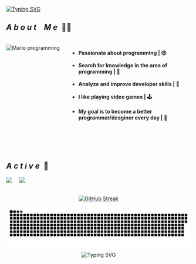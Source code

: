 <div width="100%">

<!-- Welcome -->
<div  width=100%>
  
  
[![Typing SVG](https://readme-typing-svg.herokuapp.com?font=Silkscreen&size=32&duration=4900&pause=1000&color=006AFF&random=false&width=550&lines=Hello!+My+name+is+Igor;I'm+22+years+old;I'm+a+future+developer;Welcome)](https://git.io/typing-svg)

</div> 

<!-- Sobre -->
<h2><i>A b o u t &ensp; M e</i>&ensp;🙋‍♂️</h2>
<br>
<div style="display: flex;">
<img src="https://user-images.githubusercontent.com/74038190/225813708-98b745f2-7d22-48cf-9150-083f1b00d6c9.gif" width="50%"  alt="Mario programming">

<br>

 <ul width="50%">
    <li><b>Passionate about programming | 😍</b></li><br>
    <li><b>Search for knowledge in the area of programming | 📖</b></li><br>
    <li><b>Analyze and improve developer skills
 | 🧠</b></li><br>
    <li><b>I like playing video games | 🕹️</b></li><br>
    <li><b>My goal is to become a better programmer/desginer every day | 🎯</b></li><br>
</ul>

</div>
<br>
<br>
<br>

<!-- dados -->

<h2><i>A c t i v e</i>&ensp;📌</h2>
<div width="100%">
   <a href="https://github.com/igor0liveira" style="display:flex;gap:20px" align="center">
   <img height="50%"  src="https://github-readme-stats.vercel.app/api?username=igor0liveira&show_icons=true&theme=transparent&include_all_commits=true&count_private=true"/>
   <img height="50%"  src="https://github-readme-stats.vercel.app/api/top-langs/?username=igor0liveira&layout=compact&langs_count=6&theme=transparent"/>
</div>

<div  width="100%" height="50%" style="margin-top:20px;" align="center">
  
[![GitHub Streak](https://github-readme-streak-stats.herokuapp.com?user=Igor0liveira&theme=transparent&hide_border=falso&border_radius=5&date_format=j%20M%5B%20Y%5D&card_width=950&card_height=350)](https://git.io/streak-stats)

</div>


<!-- animação -->

<picture align="center">
  <source media="(prefers-color-scheme: dark)" srcset="https://raw.githubusercontent.com/igor0liveira/igor0liveira/output/github-contribution-grid-snake-dark.svg">
  <source media="(prefers-color-scheme: light)" srcset="https://raw.githubusercontent.com/igor0liveira/igor0liveira/output/github-contribution-grid-snake-dark.svg">
  <img align="center" alt="github contribution grid snake animation" src="https://raw.githubusercontent.com/igor0liveira/igor0liveira/output/github-contribution-grid-snake.svg">
</picture>

<div align="center">


![Typing SVG](https://github.com/Igor0liveira/Igor0liveira/assets/174902013/ff76186f-9b18-4e65-be61-09559e3f88c0)

</div>



<!-- contato -->
<!-- projetos -->


</div>
